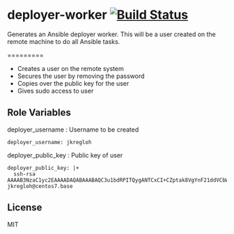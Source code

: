 # deployer-worker [![Build Status](https://travis-ci.org/funzie19/deployer-worker.svg?branch=master)](https://travis-ci.org/funzie19/deployer-worker)
Generates an Ansible deployer worker. This will be a user created on the remote machine to do all Ansible tasks.

=========

* Creates a user on the remote system
* Secures the user by removing the password
* Copies over the public key for the user
* Gives sudo access to user

Role Variables
--------------

deployer_username : Username to be created

	deployer_username: jkregloh

deployer_public_key : Public key of user

    deployer_public_key: |+
      ssh-rsa AAAAB3NzaC1yc2EAAAADAQABAAABAQC3u1bdRPITQygANTCxCI+CZptak8VgYnF21ddVCbW4s/EMrphyl8wpl17OU76euI4E/OJfMkrq9CI9hki9GeXm3fZip7AfcFy7qbUkHEXDElj8SmJD/kzt9K7Io/Hd/Le+d8k8ZZkEtqm7fQCH8e9PHMGU1f9l6WE29iHHHEy7ayRM2Hwb21bGaFTZ55VPo/Ks9w09kZAfQaNhM+LELs1Cwf282HAKnnjBB/xN1DuVsf/ZdR4Cj+/EnZX4+2VcK45od2mZtbN+nk+TesSp5cWGqwCyBFd0OmjNhg1DQmck3BcMTgT+3i9ZmVJi6uNrV4Jc99rlWMwWul86tvepB6Ep jkregloh@centos7.base

License
-------

MIT